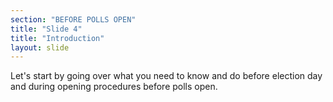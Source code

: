 ```yaml
---
section: "BEFORE POLLS OPEN"
title: "Slide 4"
title: "Introduction"
layout: slide
---
```


Let's start by going over what you need to know and do before election day and during opening procedures before polls open.
